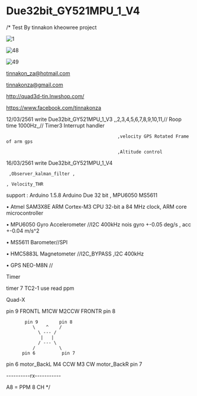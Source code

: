# Due32bit_GY521MPU_1_V4
/*
 Test By tinnakon kheowree  project 
 
 ![1](https://user-images.githubusercontent.com/9403558/37556558-9306c558-2a2a-11e8-84a0-af680209cdbf.jpg)
 
 ![48](https://user-images.githubusercontent.com/9403558/37556570-ce2ba02c-2a2a-11e8-8c49-65559fa065e3.jpg)
 
 ![49](https://user-images.githubusercontent.com/9403558/37556585-f373d02a-2a2a-11e8-9cd1-e0e0c643fca0.jpg)

 tinnakon_za@hotmail.com
 
 tinnakonza@gmail.com
 
 http://quad3d-tin.lnwshop.com/
 
 https://www.facebook.com/tinnakonza

 12/03/2561     write Due32bit_GY521MPU_1_V3  ,,2,3,4,5,6,7,8,9,10,11,// Roop time 1000Hz,,// Timer3 Interrupt handler
 
                                              ,velocity GPS Rotated Frame of arm gps
                                              
                                              ,Altitude control
                                              
 16/03/2561     write Due32bit_GY521MPU_1_V4  
 
     ,Observer_kalman_filter ,
 
    , Velocity_THR
 
support : Arduino 1.5.8   Arduino Due 32 bit  , MPU6050  MS5611

• Atmel SAM3X8E ARM Cortex-M3 CPU 32-bit a 84 MHz clock, ARM core microcontroller

• MPU6050 Gyro Accelerometer //I2C 400kHz nois gyro +-0.05 deg/s , acc +-0.04 m/s^2

• MS5611 Barometer//SPI

• HMC5883L Magnetometer //I2C_BYPASS ,I2C 400kHz

• GPS NEO-M8N //

Timer

timer 7 TC2-1  use read ppm

Quad-X

pin 9 FRONTL  M1CW        M2CCW  FRONTR pin 8
           
           pin 9        pin 8
              \    ^    / 
                \ --- /        
                 |   |         
                / --- \           
              /         \ 
          pin 6          pin 7
pin 6 motor_BackL  M4 CCW      M3 CW  motor_BackR  pin 7

----------rx-----------  

A8 = PPM 8 CH
 */
